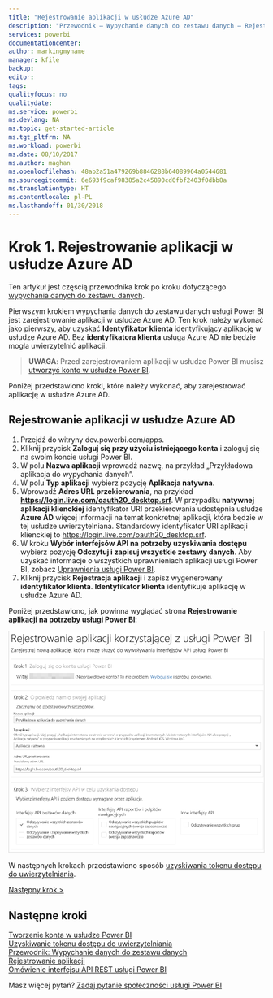 ```yaml
---
title: "Rejestrowanie aplikacji w usłudze Azure AD"
description: "Przewodnik — Wypychanie danych do zestawu danych — Rejestrowanie aplikacji w usłudze Azure AD"
services: powerbi
documentationcenter: 
author: markingmyname
manager: kfile
backup: 
editor: 
tags: 
qualityfocus: no
qualitydate: 
ms.service: powerbi
ms.devlang: NA
ms.topic: get-started-article
ms.tgt_pltfrm: NA
ms.workload: powerbi
ms.date: 08/10/2017
ms.author: maghan
ms.openlocfilehash: 48ab2a51a479269b8846288b64089964a0544681
ms.sourcegitcommit: 6e693f9caf98385a2c45890cd0fbf2403f0dbb8a
ms.translationtype: HT
ms.contentlocale: pl-PL
ms.lasthandoff: 01/30/2018
---
```

# <a name="step-1-register-an-app-with-azure-ad"></a>Krok 1. Rejestrowanie aplikacji w usłudze Azure AD
Ten artykuł jest częścią przewodnika krok po kroku dotyczącego [wypychania danych do zestawu danych](walkthrough-push-data.md).

Pierwszym krokiem wypychania danych do zestawu danych usługi Power BI jest zarejestrowanie aplikacji w usłudze Azure AD. Ten krok należy wykonać jako pierwszy, aby uzyskać **Identyfikator klienta** identyfikujący aplikację w usłudze Azure AD. Bez **identyfikatora klienta** usługa Azure AD nie będzie mogła uwierzytelnić aplikacji.

> **UWAGA**: Przed zarejestrowaniem aplikacji w usłudze Power BI musisz [utworzyć konto w usłudze Power BI](create-an-azure-active-directory-tenant.md).
> 
> 

Poniżej przedstawiono kroki, które należy wykonać, aby zarejestrować aplikację w usłudze Azure AD.

## <a name="register-an-app-in-azure-ad"></a>Rejestrowanie aplikacji w usłudze Azure AD
1. Przejdź do witryny dev.powerbi.com/apps.
2. Kliknij przycisk **Zaloguj się przy użyciu istniejącego konta** i zaloguj się na swoim koncie usługi Power BI.
3. W polu **Nazwa aplikacji** wprowadź nazwę, na przykład „Przykładowa aplikacja do wypychania danych”.
4. W polu **Typ aplikacji** wybierz pozycję **Aplikacja natywna**.
5. Wprowadź **Adres URL przekierowania**, na przykład **https://login.live.com/oauth20_desktop.srf**. W przypadku **natywnej aplikacji klienckiej** identyfikator URI przekierowania udostępnia usłudze **Azure AD** więcej informacji na temat konkretnej aplikacji, która będzie w tej usłudze uwierzytelniana. Standardowy identyfikator URI aplikacji klienckiej to https://login.live.com/oauth20_desktop.srf.
6. W kroku **Wybór interfejsów API na potrzeby uzyskiwania dostępu** wybierz pozycję **Odczytuj i zapisuj wszystkie zestawy danych**. Aby uzyskać informacje o wszystkich uprawnieniach aplikacji usługi Power BI, zobacz [Uprawnienia usługi Power BI](power-bi-permissions.md).
7. Kliknij przycisk **Rejestracja aplikacji** i zapisz wygenerowany **identyfikator klienta**. **Identyfikator klienta** identyfikuje aplikację w usłudze Azure AD.

Poniżej przedstawiono, jak powinna wyglądać strona **Rejestrowanie aplikacji na potrzeby usługi Power BI**:

![](media/walkthrough-push-data-register-app-with-azure-ad/powerbi-developer-sample-register-app.png)

W następnych krokach przedstawiono sposób [uzyskiwania tokenu dostępu do uwierzytelniania](walkthrough-push-data-get-token.md).

[Następny krok >](walkthrough-push-data-get-token.md)

## <a name="next-steps"></a>Następne kroki
[Tworzenie konta w usłudze Power BI](create-an-azure-active-directory-tenant.md)  
[Uzyskiwanie tokenu dostępu do uwierzytelniania](walkthrough-push-data-get-token.md)  
[Przewodnik: Wypychanie danych do zestawu danych](walkthrough-push-data.md)  
[Rejestrowanie aplikacji](register-app.md)  
[Omówienie interfejsu API REST usługi Power BI](overview-of-power-bi-rest-api.md)  

Masz więcej pytań? [Zadaj pytanie społeczności usługi Power BI](http://community.powerbi.com/)

